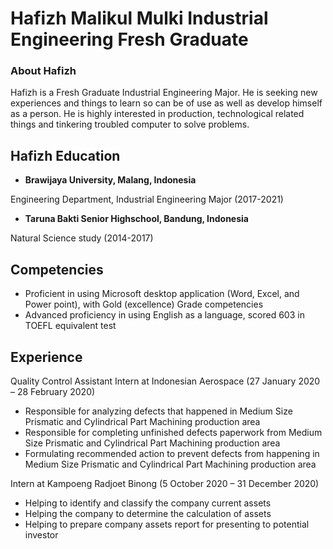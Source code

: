 # Hafizh Malikul Mulki Industrial Engineering Fresh Graduate
### About Hafizh
Hafizh is a Fresh Graduate Industrial Engineering Major. He is seeking new experiences and things to learn so can be of use as well as develop himself as a person. He is highly interested in production, technological related things and tinkering troubled computer to solve problems.

## Hafizh Education
- **Brawijaya University, Malang, Indonesia**
<p>Engineering Department, Industrial Engineering Major (2017-2021)</p>

- **Taruna Bakti Senior Highschool, Bandung, Indonesia**
</p>Natural Science study (2014-2017)</p>

## Competencies
- Proficient in using Microsoft desktop application (Word, Excel, and Power point), with Gold (excellence) Grade competencies
- Advanced proficiency in using English as a language, scored 603 in TOEFL equivalent test

## Experience
Quality Control Assistant Intern at Indonesian Aerospace (27 January 2020 – 28 February 2020)
- Responsible for analyzing defects that happened in Medium Size Prismatic and Cylindrical Part Machining production area
- Responsible for completing unfinished defects paperwork from Medium Size Prismatic and Cylindrical Part Machining production area
- Formulating recommended action to prevent defects from happening in Medium Size Prismatic and Cylindrical Part Machining production area

Intern at Kampoeng Radjoet Binong (5 October 2020 – 31 December 2020)
- Helping to identify and classify the company current assets
- Helping the company to determine the calculation of assets
- Helping to prepare company assets report for presenting to potential investor

